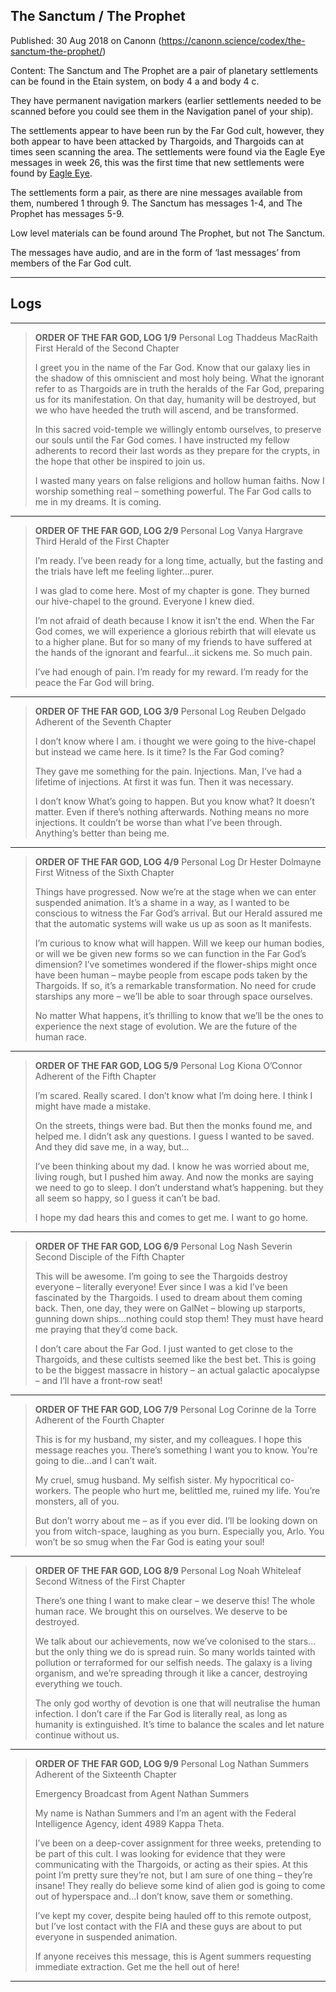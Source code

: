 ## The Sanctum / The Prophet

Published: 30 Aug 2018 on Canonn (https://canonn.science/codex/the-sanctum-the-prophet/)

Content: The Sanctum and The Prophet are a pair of planetary settlements can be found in the Etain system, on body 4 a and body 4 c. 

They have permanent navigation markers (earlier settlements needed to be scanned before you could see them in the Navigation panel of your ship).

The settlements appear to have been run by the Far God cult, however, they both appear to have been attacked by Thargoids, and Thargoids can at times seen scanning the area. The settlements were found via the Eagle Eye messages in week 26, this was the first time that new settlements were found by [Eagle Eye](https://canonn.science/codex/eagle-eye-history/).

The settlements form a pair, as there are nine messages available from them, numbered 1 through 9. The Sanctum has messages 1-4, and The Prophet has messages 5-9.

Low level materials can be found around The Prophet, but not The Sanctum.

The messages have audio, and are in the form of ‘last messages’ from members of the Far God cult.

* * *

## Logs

* * *

> 
> **ORDER OF THE FAR GOD, LOG 1/9**
> Personal Log
> Thaddeus MacRaith
> First Herald of the Second Chapter
> 
> I greet you in the name of the Far God. Know that our galaxy lies in the shadow of this omniscient and most holy being. What the ignorant refer to as Thargoids are in truth the heralds of the Far God, preparing us for its manifestation. On that day, humanity will be destroyed, but we who have heeded the truth will ascend, and be transformed.
> 
> In this sacred void-temple we willingly entomb ourselves, to preserve our souls until the Far God comes. I have instructed my fellow adherents to record their last words as they prepare for the crypts, in the hope that other be inspired to join us.
> 
> I wasted many years on false religions and hollow human faiths. Now I worship something real – something powerful. The Far God calls to me in my dreams. It is coming.

* * *

> 
> **ORDER OF THE FAR GOD, LOG 2/9**
> Personal Log
> Vanya Hargrave
> Third Herald of the First Chapter
> 
> I’m ready. I’ve been ready for a long time, actually, but the fasting and the trials have left me feeling lighter…purer.
> 
> I was glad to come here. Most of my chapter is gone. They burned our hive-chapel to the ground. Everyone I knew died.
> 
> I’m not afraid of death because I know it isn’t the end. When the Far God comes, we will experience a glorious rebirth that will elevate us to a higher plane. But for so many of my friends to have suffered at the hands of the ignorant and fearful…it sickens me. So much pain.
> 
> I’ve had enough of pain. I’m ready for my reward. I’m ready for the peace the Far God will bring.

* * *

> 
> **ORDER OF THE FAR GOD, LOG 3/9**
> Personal Log
> Reuben Delgado
> Adherent of the Seventh Chapter
> 
> I don’t know where I am. i thought we were going to the hive-chapel but instead we came here. Is it time? Is the Far God coming?
> 
> They gave me something for the pain. Injections. Man, I’ve had a lifetime of injections. At first it was fun. Then it was necessary.
> 
> I don’t know What’s going to happen. But you know what? It doesn’t matter. Even if there’s nothing afterwards. Nothing means no more injections. It couldn’t be worse than what I’ve been through. Anything’s better than being me.

* * *

> 
> **ORDER OF THE FAR GOD, LOG 4/9**
> Personal Log
> Dr Hester Dolmayne
> First Witness of the Sixth Chapter
> 
> Things have progressed. Now we’re at the stage when we can enter suspended animation. It’s a shame in a way, as I wanted to be conscious to witness the Far God’s arrival. But our Herald assured me that the automatic systems will wake us up as soon as It manifests.
> 
> I’m curious to know what will happen. Will we keep our human bodies, or will we be given new forms so we can function in the Far God’s dimension? I’ve sometimes wondered if the flower-ships might once have been human – maybe people from escape pods taken by the Thargoids. If so, it’s a remarkable transformation. No need for crude starships any more – we’ll be able to soar through space ourselves.
> 
> No matter What happens, it’s thrilling to know that we’ll be the ones to experience the next stage of evolution. We are the future of the human race.

* * *

> 
> **ORDER OF THE FAR GOD, LOG 5/9**
> Personal Log
> Kiona O’Connor
> Adherent of the Fifth Chapter
> 
> I’m scared. Really scared. I don’t know what I’m doing here. I think I might have made a mistake.
> 
> On the streets, things were bad. But then the monks found me, and helped me. I didn’t ask any questions. I guess I wanted to be saved. And they did save me, in a way, but…
> 
> I’ve been thinking about my dad. I know he was worried about me, living rough, but I pushed him away. And now the monks are saying we need to go to sleep. I don’t understand what’s happening. but they all seem so happy, so I guess it can’t be bad.
> 
> I hope my dad hears this and comes to get me. I want to go home.

* * *

> 
> **ORDER OF THE FAR GOD, LOG 6/9**
> Personal Log
> Nash Severin
> Second Disciple of the Fifth Chapter
> 
> This will be awesome. I’m going to see the Thargoids destroy everyone – literally everyone! Ever since I was a kid I’ve been fascinated by the Thargoids. I used to dream about them coming back. Then, one day, they were on GalNet – blowing up starports, gunning down ships…nothing could stop them! They must have heard me praying that they’d come back.
> 
> I don’t care about the Far God. I just wanted to get close to the Thargoids, and these cultists seemed like the best bet. This is going to be the biggest massacre in history – an actual galactic apocalypse – and I’ll have a front-row seat!

* * *

> 
> **ORDER OF THE FAR GOD, LOG 7/9**
> Personal Log
> Corinne de la Torre
> Adherent of the Fourth Chapter
> 
> This is for my husband, my sister, and my colleagues. I hope this message reaches you. There’s something I want you to know. You’re going to die…and I can’t wait.
> 
> My cruel, smug husband. My selfish sister. My hypocritical co-workers. The people who hurt me, belittled me, ruined my life. You’re monsters, all of you.
> 
> But don’t worry about me – as if you ever did. I’ll be looking down on you from witch-space, laughing as you burn. Especially you, Arlo. You won’t be so smug when the Far God is eating your soul!

* * *

> 
> **ORDER OF THE FAR GOD, LOG 8/9**
> Personal Log
> Noah Whiteleaf
> Second Witness of the First Chapter
> 
> There’s one thing I want to make clear – we deserve this! The whole human race. We brought this on ourselves. We deserve to be destroyed.
> 
> We talk about our achievements, now we’ve colonised to the stars…but the only thing we do is spread ruin. So many worlds tainted with pollution or terraformed for our selfish needs. The galaxy is a living organism, and we’re spreading through it like a cancer, destroying everything we touch.
> 
> The only god worthy of devotion is one that will neutralise the human infection. I don’t care if the Far God is literally real, as long as humanity is extinguished. It’s time to balance the scales and let nature continue without us.

* * *

> 
> **ORDER OF THE FAR GOD, LOG 9/9**
> Personal Log
> Nathan Summers
> Adherent of the Sixteenth Chapter
> 
> Emergency Broadcast from Agent Nathan Summers
> 
> My name is Nathan Summers and I’m an agent with the Federal Intelligence Agency, ident 4989 Kappa Theta.
> 
> I’ve been on a deep-cover assignment for three weeks, pretending to be part of this cult. I was looking for evidence that they were communicating with the Thargoids, or acting as their spies. At this point I’m pretty sure they’re not, but I am sure of one thing – they’re insane! They really do believe some kind of alien god is going to come out of hyperspace and…I don’t know, save them or something.
> 
> I’ve kept my cover, despite being hauled off to this remote outpost, but I’ve lost contact with the FIA and these guys are about to put everyone in suspended animation.
> 
> If anyone receives this message, this is Agent summers requesting immediate extraction. Get me the hell out of here!

* * *